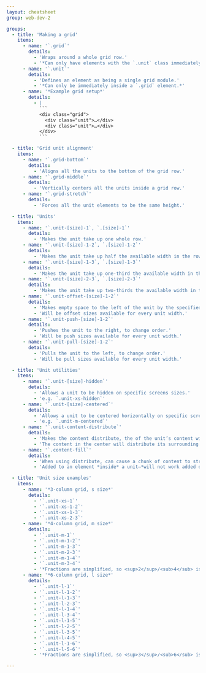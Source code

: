 ```yaml
---
layout: cheatsheet
group: web-dev-2

groups:
  - title: 'Making a grid'
    items:
      - name: '`.grid`'
        details:
          - 'Wraps around a whole grid row.'
          - '*Can only have elements with the `.unit` class immediately inside.*'
      - name: '`.unit`'
        details:
          - 'Defines an element as being a single grid module.'
          - '*Can only be immediately inside a `.grid` element.*'
      - name: '*Example grid setup*'
        details:
          - |
            ```
            <div class="grid">
              <div class="unit">…</div>
              <div class="unit">…</div>
            </div>
            ```

  - title: 'Grid unit alignment'
    items:
      - name: '`.grid-bottom`'
        details:
          - 'Aligns all the units to the bottom of the grid row.'
      - name: '`.grid-middle`'
        details:
          - 'Vertically centers all the units inside a grid row.'
      - name: '`.grid-stretch`'
        details:
          - 'Forces all the unit elements to be the same height.'

  - title: 'Units'
    items:
      - name: '`.unit-[size]-1`, `.[size]-1`'
        details:
          - 'Makes the unit take up one whole row.'
      - name: '`.unit-[size]-1-2`, `.[size]-1-2`'
        details:
          - 'Makes the unit take up half the available width in the row.'
      - name: '`.unit-[size]-1-3`, `.[size]-1-3`'
        details:
          - 'Makes the unit take up one-third the available width in the row.'
      - name: '`.unit-[size]-2-3`, `.[size]-2-3`'
        details:
          - 'Makes the unit take up two-thirds the available width in the row.'
      - name: '`.unit-offset-[size]-1-2`'
        details:
          - 'Makes empty space to the left of the unit by the specified amount.'
          - 'Will be offset sizes available for every unit width.'
      - name: '`.unit-push-[size]-1-2`'
        details:
          - 'Pushes the unit to the right, to change order.'
          - 'Will be push sizes available for every unit width.'
      - name: '`.unit-pull-[size]-1-2`'
        details:
          - 'Pulls the unit to the left, to change order.'
          - 'Will be pull sizes available for every unit width.'

  - title: 'Unit utilities'
    items:
      - name: '`.unit-[size]-hidden`'
        details:
          - 'Allows a unit to be hidden on specific screens sizes.'
          - 'e.g. `.unit-xs-hidden`'
      - name: '`.unit-[size]-centered`'
        details:
          - 'Allows a unit to be centered horizontally on specific screen sizes.'
          - 'e.g. `.unit-m-centered`'
      - name: '`.unit-content-distribute`'
        details:
          - 'Makes the content distribute, the of the unit’s content will align and so will the bottom content.'
          - 'The content in the center will distribute its surrounding space evenly.'
      - name: '`.content-fill`'
        details:
          - 'When using distribute, can cause a chunk of content to stretch vertically.'
          - 'Added to an element *inside* a unit—*will not work added directly to a `.unit`.'

  - title: 'Unit size examples'
    items:
      - name: '*3-column grid, s size*'
        details:
          - '`.unit-xs-1`'
          - '`.unit-xs-1-2`'
          - '`.unit-xs-1-3`'
          - '`.unit-xs-2-3`'
      - name: '*4-column grid, m size*'
        details:
          - '`.unit-m-1`'
          - '`.unit-m-1-2`'
          - '`.unit-m-1-3`'
          - '`.unit-m-2-3`'
          - '`.unit-m-1-4`'
          - '`.unit-m-3-4`'
          - '*Fractions are simplified, so <sup>2</sup>/<sub>4</sub> is <sup>1</sup>/<sub>2</sub>.*'
      - name: '*6-column grid, l size*'
        details:
          - '`.unit-l-1`'
          - '`.unit-l-1-2`'
          - '`.unit-l-1-3`'
          - '`.unit-l-2-3`'
          - '`.unit-l-1-4`'
          - '`.unit-l-3-4`'
          - '`.unit-l-1-5`'
          - '`.unit-l-2-5`'
          - '`.unit-l-3-5`'
          - '`.unit-l-4-5`'
          - '`.unit-l-1-6`'
          - '`.unit-l-5-6`'
          - '*Fractions are simplified, so <sup>3</sup>/<sub>6</sub> is <sup>1</sup>/<sub>2</sub>.*'

---
```

